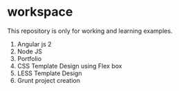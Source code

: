 # workspace
This  repository is only for working and learning examples.

1. Angular js 2
2. Node JS
3. Portfolio 
4. CSS Template Design using Flex box
5. LESS Template Design
6. Grunt project creation
